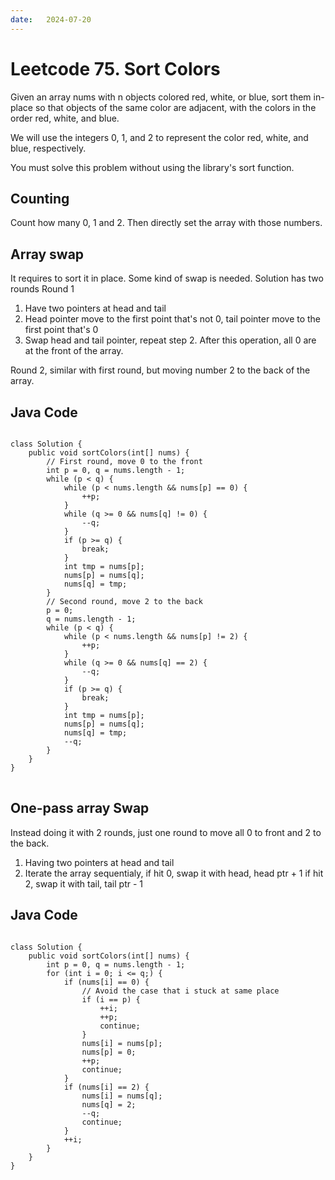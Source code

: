 ```yaml
---
date:   2024-07-20
---
```


# Leetcode 75. Sort Colors

Given an array nums with n objects colored red, white, or blue, sort them in-place so that objects of the same color are adjacent, with the colors in the order red, white, and blue.

We will use the integers 0, 1, and 2 to represent the color red, white, and blue, respectively.

You must solve this problem without using the library's sort function.

## Counting
Count how many 0, 1 and 2. Then directly set the array with those numbers.

## Array swap
It requires to sort it in place. Some kind of swap is needed. Solution has two rounds
Round 1
  1. Have two pointers at head and tail
  2. Head pointer move to the first point that's not 0, tail pointer move to the first point that's 0
  3. Swap head and tail pointer, repeat step 2.
After this operation, all 0 are at the front of the array.

Round 2, similar with first round, but moving number 2 to the back of the array.

## Java Code
<pre>
<code>
class Solution {
    public void sortColors(int[] nums) {
        // First round, move 0 to the front
        int p = 0, q = nums.length - 1;
        while (p < q) {
            while (p < nums.length && nums[p] == 0) {
                ++p;
            }
            while (q >= 0 && nums[q] != 0) {
                --q;
            }
            if (p >= q) {
                break;
            }
            int tmp = nums[p];
            nums[p] = nums[q];
            nums[q] = tmp;
        }
        // Second round, move 2 to the back
        p = 0;
        q = nums.length - 1;
        while (p < q) {
            while (p < nums.length && nums[p] != 2) {
                ++p;
            }
            while (q >= 0 && nums[q] == 2) {
                --q;
            }
            if (p >= q) {
                break;
            }
            int tmp = nums[p];
            nums[p] = nums[q];
            nums[q] = tmp;
            --q;
        }
    }
}
</code>
</pre>

## One-pass array Swap
Instead doing it with 2 rounds, just one round to move all 0 to front and 2 to the back.
  1. Having two pointers at head and tail
  2. Iterate the array sequentialy, if hit 0, swap it with head, head ptr + 1 
                                    if hit 2, swap it with tail, tail ptr - 1

## Java Code
<pre>
<code>
class Solution {
    public void sortColors(int[] nums) {
        int p = 0, q = nums.length - 1;
        for (int i = 0; i <= q;) {
            if (nums[i] == 0) {
                // Avoid the case that i stuck at same place
                if (i == p) {
                    ++i;
                    ++p;
                    continue;
                }
                nums[i] = nums[p];
                nums[p] = 0;
                ++p;
                continue;
            }
            if (nums[i] == 2) {
                nums[i] = nums[q];
                nums[q] = 2;
                --q;
                continue;
            }
            ++i;
        }
    }
}
</code>
</pre>
